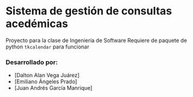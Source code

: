 # Sistema de gestión de consultas acedémicas
Proyecto para la clase de Ingeniería de Software
Requiere de paquete de python `tkcalendar` para funcionar
### Desarrollado por:
- [Dalton Alan Vega Juárez]
- [Emiliano Ángeles Prado]
- [Juan Andrés García Manrique]
